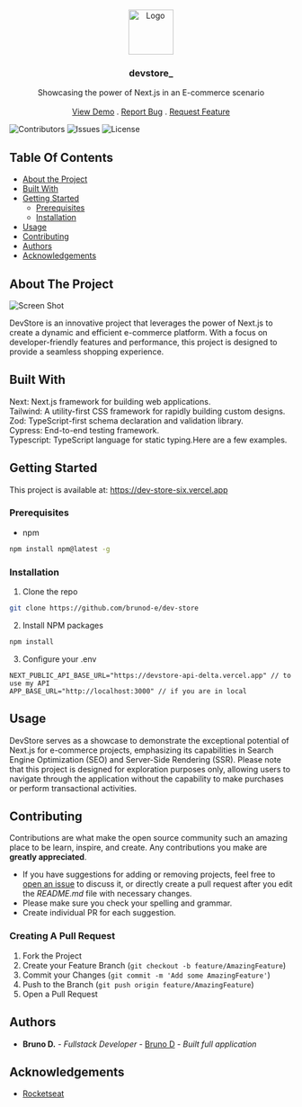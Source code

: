 <br/>
<p align="center">
  <a href="https://github.com/brunod-e/dev-store">
    <img src="https://i.ibb.co/y5LmHmy/icon.png" alt="Logo" width="80" height="80">
  </a>

  <h3 align="center">devstore_</h3>

  <p align="center">
    Showcasing the power of Next.js in an E-commerce scenario
    <br/>
    <br/>
    <a href="https://dev-store-six.vercel.app">View Demo</a>
    .
    <a href="https://github.com/brunod-e/dev-store/issues">Report Bug</a>
    .
    <a href="https://github.com/brunod-e/dev-store/issues">Request Feature</a>
  </p>
</p>

![Contributors](https://img.shields.io/github/contributors/brunod-e/dev-store?color=dark-green) ![Issues](https://img.shields.io/github/issues/brunod-e/dev-store) ![License](https://img.shields.io/github/license/brunod-e/dev-store) 


## Table Of Contents

* [About the Project](#about-the-project)
* [Built With](#built-with)
* [Getting Started](#getting-started)
  * [Prerequisites](#prerequisites)
  * [Installation](#installation)
* [Usage](#usage)
* [Contributing](#contributing)
* [Authors](#authors)
* [Acknowledgements](#acknowledgements)

## About The Project

![Screen Shot](https://i.ibb.co/hC8m32W/home.png)

DevStore is an innovative project that leverages the power of Next.js to create a dynamic and efficient e-commerce platform. With a focus on developer-friendly features and performance, this project is designed to provide a seamless shopping experience.

## Built With

Next: Next.js framework for building web applications.<br/>
Tailwind: A utility-first CSS framework for rapidly building custom designs.<br/>
Zod: TypeScript-first schema declaration and validation library.<br/>
Cypress: End-to-end testing framework.<br/>
Typescript: TypeScript language for static typing.Here are a few examples.<br/>

## Getting Started

This project is available at: https://dev-store-six.vercel.app

### Prerequisites

* npm

```sh
npm install npm@latest -g
```

### Installation

1. Clone the repo

```sh
git clone https://github.com/brunod-e/dev-store
```

2. Install NPM packages

```sh
npm install
```

3. Configure your .env

```JS
NEXT_PUBLIC_API_BASE_URL="https://devstore-api-delta.vercel.app" // to use my API
APP_BASE_URL="http://localhost:3000" // if you are in local
```

## Usage

DevStore serves as a showcase to demonstrate the exceptional potential of Next.js for e-commerce projects, emphasizing its capabilities in Search Engine Optimization (SEO) and Server-Side Rendering (SSR). Please note that this project is designed for exploration purposes only, allowing users to navigate through the application without the capability to make purchases or perform transactional activities.

## Contributing

Contributions are what make the open source community such an amazing place to be learn, inspire, and create. Any contributions you make are **greatly appreciated**.
* If you have suggestions for adding or removing projects, feel free to [open an issue](https://github.com/brunod-e/dev-store/issues/new) to discuss it, or directly create a pull request after you edit the *README.md* file with necessary changes.
* Please make sure you check your spelling and grammar.
* Create individual PR for each suggestion.

### Creating A Pull Request

1. Fork the Project
2. Create your Feature Branch (`git checkout -b feature/AmazingFeature`)
3. Commit your Changes (`git commit -m 'Add some AmazingFeature'`)
4. Push to the Branch (`git push origin feature/AmazingFeature`)
5. Open a Pull Request

## Authors

* **Bruno D.** - *Fullstack Developer* - [Bruno D](https://github.com/brunod-e) - *Built full application*

## Acknowledgements

* [Rocketseat](https://github.com/rocketseat-education)

